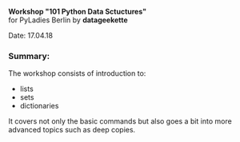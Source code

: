 __Workshop "101 Python Data Sctuctures"__
<br> for PyLadies Berlin by __datageekette__ </br>

Date: 17.04.18

<h3> Summary: </h3>

The workshop consists of introduction to:
  - lists 
  - sets
  - dictionaries
  
  It covers not only the basic commands but also goes a bit into more advanced topics such as deep copies.
  
  
  
